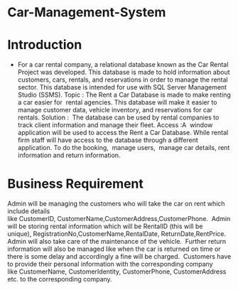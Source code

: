 # Car-Management-System

# Introduction
<ul>
  <li>
      For a car rental company, a relational database known as the Car Rental Project was developed. 
      This database is made to hold information about customers, cars, rentals, and reservations in order to manage the rental sector. This database is intended for use with SQL       
      Server Management Studio (SSMS).
      Topic : The Rent a Car Database is made to make renting a car easier for  rental agencies. This database will make it easier to manage customer data, vehicle inventory, and     
      reservations for car rentals.
      Solution :  The database can be used by rental companies to track client information and manage their fleet.
      Access :A  window application will be used to access the Rent a Car Database. While rental firm staff will have access to the database through a different application. To do the       booking,  manage users,  manage car details, rent information and return information.
  </li>
</ul>

# Business Requirement
Admin will be managing the customers who will take the car on rent which include details like CustomerID, CustomerName,CustomerAddress,CustomerPhone. 
Admin will be storing rental information which will be RentalID (this will be unique), RegistrationNo,CustomerName,RentalDate, ReturnDate,RentPrice. 
Admin will also take care of the maintenance of the vehicle. 
Further return information will also be managed like when the car is returned on time or there is some delay and accordingly a fine will be charged. 
Customers have to provide their personal information with the corresponding company like CustomerName, CustomerIdentity, CustomerPhone, CustomerAddress  etc. to the corresponding company. 



